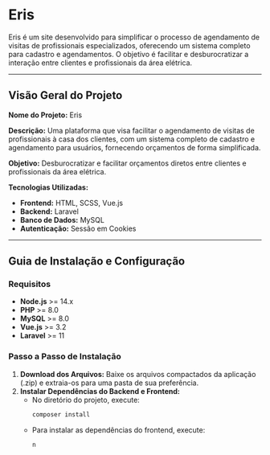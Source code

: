 # Eris

Eris é um site desenvolvido para simplificar o processo de agendamento de visitas de profissionais especializados, oferecendo um sistema completo para cadastro e agendamentos. O objetivo é facilitar e desburocratizar a interação entre clientes e profissionais da área elétrica.

---

## Visão Geral do Projeto

**Nome do Projeto:** Eris

**Descrição:** Uma plataforma que visa facilitar o agendamento de visitas de profissionais à casa dos clientes, com um sistema completo de cadastro e agendamento para usuários, fornecendo orçamentos de forma simplificada.

**Objetivo:** Desburocratizar e facilitar orçamentos diretos entre clientes e profissionais da área elétrica.

**Tecnologias Utilizadas:**
- **Frontend:** HTML, SCSS, Vue.js
- **Backend:** Laravel
- **Banco de Dados:** MySQL
- **Autenticação:** Sessão em Cookies

---

## Guia de Instalação e Configuração

### Requisitos

- **Node.js** >= 14.x
- **PHP** >= 8.0
- **MySQL** >= 8.0
- **Vue.js** >= 3.2
- **Laravel** >= 11

### Passo a Passo de Instalação

1. **Download dos Arquivos:** Baixe os arquivos compactados da aplicação (.zip) e extraia-os para uma pasta de sua preferência.
2. **Instalar Dependências do Backend e Frontend:**
   - No diretório do projeto, execute:
     ```bash
     composer install
     ```
   - Para instalar as dependências do frontend, execute:
     ```bash
     n
